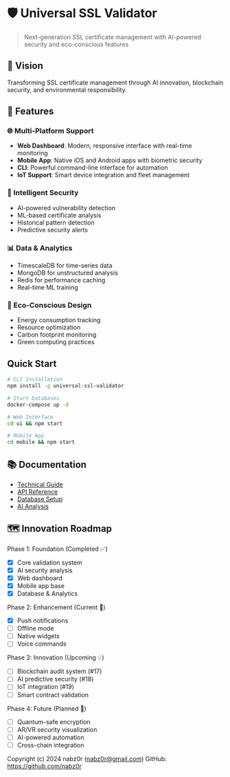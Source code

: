 # 🛡️ Universal SSL Validator

> Next-generation SSL certificate management with AI-powered security and eco-conscious features

## 🌟 Vision
Transforming SSL certificate management through AI innovation, blockchain security, and environmental responsibility.

## 🚀 Features

### 🌐 Multi-Platform Support
- **Web Dashboard**: Modern, responsive interface with real-time monitoring
- **Mobile App**: Native iOS and Android apps with biometric security
- **CLI**: Powerful command-line interface for automation
- **IoT Support**: Smart device integration and fleet management

### 🤖 Intelligent Security
- AI-powered vulnerability detection
- ML-based certificate analysis
- Historical pattern detection
- Predictive security alerts

### 📊 Data & Analytics
- TimescaleDB for time-series data
- MongoDB for unstructured analysis
- Redis for performance caching
- Real-time ML training

### 🌿 Eco-Conscious Design
- Energy consumption tracking
- Resource optimization
- Carbon footprint monitoring
- Green computing practices

## Quick Start

```bash
# CLI Installation
npm install -g universal-ssl-validator

# Start Databases
docker-compose up -d

# Web Interface
cd ui && npm start

# Mobile App
cd mobile && npm start
```

## 📚 Documentation
- [Technical Guide](docs/TECHNICAL.md)
- [API Reference](docs/API.md)
- [Database Setup](docs/DATABASE.md)
- [AI Analysis](docs/AI_ANALYSIS.md)

## 🗺️ Innovation Roadmap

Phase 1: Foundation (Completed ✅)
- [x] Core validation system
- [x] AI security analysis
- [x] Web dashboard
- [x] Mobile app base
- [x] Database & Analytics

Phase 2: Enhancement (Current 🚧)
- [x] Push notifications
- [ ] Offline mode
- [ ] Native widgets
- [ ] Voice commands

Phase 3: Innovation (Upcoming 💡)
- [ ] Blockchain audit system (#17)
- [ ] AI predictive security (#18)
- [ ] IoT integration (#19)
- [ ] Smart contract validation

Phase 4: Future (Planned 🔮)
- [ ] Quantum-safe encryption
- [ ] AR/VR security visualization
- [ ] AI-powered automation
- [ ] Cross-chain integration

Copyright (c) 2024 nabz0r (nabz0r@gmail.com)
GitHub: https://github.com/nabz0r